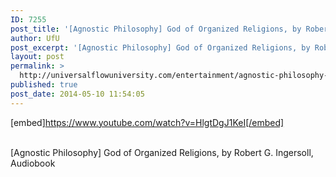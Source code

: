 ```yaml
---
ID: 7255
post_title: '[Agnostic Philosophy] God of Organized Religions, by Robert G. Ingersoll,'
author: UfU
post_excerpt: '[Agnostic Philosophy] God of Organized Religions, by Robert G. Ingersoll, Audiobook'
layout: post
permalink: >
  http://universalflowuniversity.com/entertainment/agnostic-philosophy-god-of-organized-religions-by-robert-g-ingersoll/
published: true
post_date: 2014-05-10 11:54:05
---
```

[embed]https://www.youtube.com/watch?v=HlgtDgJ1KeI[/embed]</br></br>
<p>[Agnostic Philosophy] God of Organized Religions, by Robert G. Ingersoll, Audiobook</p>